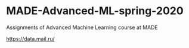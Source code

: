  # MADE-Advanced-ML-spring-2020
Assignments of Advanced Machine Learning course at MADE

https://data.mail.ru/
